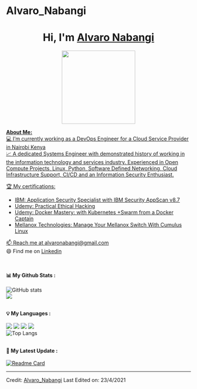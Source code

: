 # Alvaro_Nabangi
# <h1 align="center">Hi, I'm <a href="https://github.com/nabangi">Alvaro Nabangi</h1>

<p align="center">
    <img width="200" src="https://github.com/nabangi/nabangi/Assets/apn.jpg">
</p>

<div>
<strong>About Me:</strong><br>
💻 I’m currently working as a DevOps Engineer for a Cloud Service Provider in Nairobi Kenya<br>
📈 A dedicated Systems Engineer with demonstrated history of working in the information technology and services industry. Experienced in Open Compute Projects,    Linux, Python, Software Defined Networking, Cloud Infrastructure Support, CI/CD and an Information Security Enthusiast.<br>
    
🏆 My certifications: 
<ul>
  <li>IBM: Application Security Specialist with IBM Security AppScan v8.7</li>
  <li>Udemy: Practical Ethical Hacking</li>
  <li>Udemy: Docker Mastery: with Kubernetes +Swarm from a Docker Captain</li>
  <li>Mellanox Technologies: Manage Your Mellanox Switch With Cumulus Linux</li>
</ul>
📫 Reach me at <a href="mailto:alvaronabangi@gmail.com">alvaronabangi@gmail.com</a><br>
😄 Find me on <a href="www.linkedin.com/in/nabangi-alvaro-a9256073/">Linkedin</a><br><br><br>

<strong>📊 My Github Stats :</strong><br><br>
![GitHub stats](https://github-readme-stats.vercel.app/api?username=nabangi&show_icons=true&count_private=true&include_all_commits=true&theme=radical)<br>
<img align="center" src="https://github-readme-streak-stats.herokuapp.com/?user=nabangi&theme=radical&hide_border=true"/><br><br>

<strong>💡 My Languages :</strong><br><br>
<img src="https://img.shields.io/badge/-Python-lightgrey?style=plastic"/>
<img src="https://img.shields.io/badge/-JavaScript-lightgrey?style=plastic"/>
<img src="https://img.shields.io/badge/-PHP-lightgrey?style=plastic"/>
<img src="https://img.shields.io/badge/-C++-lightgrey?style=plastic"/><br>
![Top Langs](https://github-readme-stats.vercel.app/api/top-langs/?username=nabangi&langs_count_private=true&theme=radical&card_width=445)<br><br>

<strong>🚀 My Latest Update :</strong><br><br>
[![Readme Card](https://github-readme-stats.vercel.app/api/pin/?username=nabangi&repo=nabangi&theme=radical)](https://github.com/nabangi/nabangi)
</div>

------
Credit: [Alvaro_Nabangi](https://github.com/nabangi)
Last Edited on: 23/4/2021
